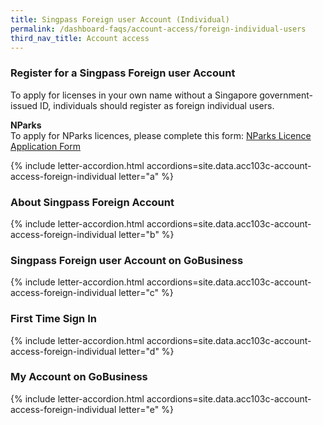 ```yaml
---
title: Singpass Foreign user Account (Individual)
permalink: /dashboard-faqs/account-access/foreign-individual-users
third_nav_title: Account access
---
```


### Register for a Singpass Foreign user Account

To apply for licenses in your own name without a Singapore government-issued ID, individuals should register as foreign individual users.

**NParks**
<br>To apply for NParks licences, please complete this form: [NParks Licence Application Form](https://avs-eservices-uat.nparks.gov.sg/eservices/sfa-registration)

{% include letter-accordion.html accordions=site.data.acc103c-account-access-foreign-individual letter="a" %}

### About Singpass Foreign Account

{% include letter-accordion.html accordions=site.data.acc103c-account-access-foreign-individual letter="b" %}

### Singpass Foreign user Account on GoBusiness

{% include letter-accordion.html accordions=site.data.acc103c-account-access-foreign-individual letter="c" %}

### First Time Sign In

{% include letter-accordion.html accordions=site.data.acc103c-account-access-foreign-individual letter="d" %}

### My Account on GoBusiness

{% include letter-accordion.html accordions=site.data.acc103c-account-access-foreign-individual letter="e" %}